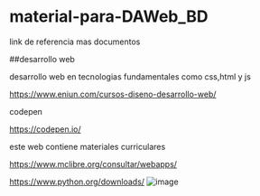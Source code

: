 # material-para-DAWeb_BD
link de referencia mas documentos

##desarrollo web

desarrollo web en tecnologias fundamentales como css,html y js

https://www.eniun.com/cursos-diseno-desarrollo-web/

codepen

https://codepen.io/

este web contiene materiales curriculares

https://www.mclibre.org/consultar/webapps/

https://www.python.org/downloads/
![image](https://github.com/user-attachments/assets/6765e004-66d1-40b1-b552-042bee8d732a)

